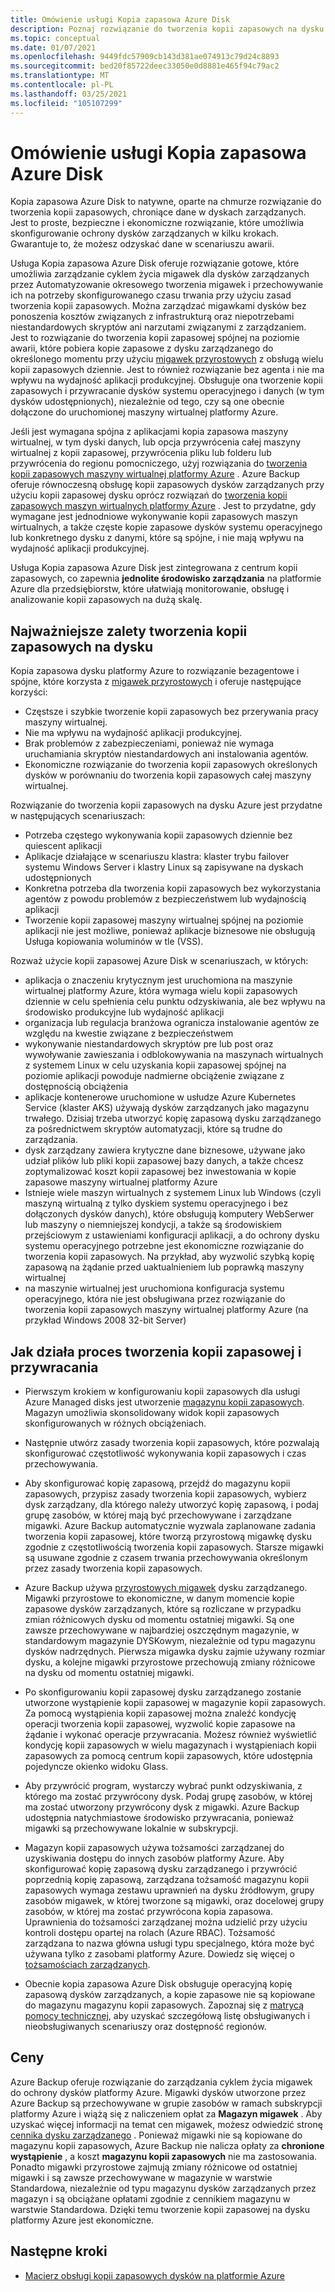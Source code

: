 ```yaml
---
title: Omówienie usługi Kopia zapasowa Azure Disk
description: Poznaj rozwiązanie do tworzenia kopii zapasowych na dysku platformy Azure.
ms.topic: conceptual
ms.date: 01/07/2021
ms.openlocfilehash: 9449fdc57909cb143d381ae074913c79d24c8893
ms.sourcegitcommit: bed20f85722deec33050e0d8881e465f94c79ac2
ms.translationtype: MT
ms.contentlocale: pl-PL
ms.lasthandoff: 03/25/2021
ms.locfileid: "105107299"
---
```

# <a name="overview-of-azure-disk-backup"></a>Omówienie usługi Kopia zapasowa Azure Disk

Kopia zapasowa Azure Disk to natywne, oparte na chmurze rozwiązanie do tworzenia kopii zapasowych, chroniące dane w dyskach zarządzanych. Jest to proste, bezpieczne i ekonomiczne rozwiązanie, które umożliwia skonfigurowanie ochrony dysków zarządzanych w kilku krokach. Gwarantuje to, że możesz odzyskać dane w scenariuszu awarii.

Usługa Kopia zapasowa Azure Disk oferuje rozwiązanie gotowe, które umożliwia zarządzanie cyklem życia migawek dla dysków zarządzanych przez Automatyzowanie okresowego tworzenia migawek i przechowywanie ich na potrzeby skonfigurowanego czasu trwania przy użyciu zasad tworzenia kopii zapasowych. Można zarządzać migawkami dysków bez ponoszenia kosztów związanych z infrastrukturą oraz niepotrzebami niestandardowych skryptów ani narzutami związanymi z zarządzaniem. Jest to rozwiązanie do tworzenia kopii zapasowej spójnej na poziomie awarii, które pobiera kopie zapasowe z dysku zarządzanego do określonego momentu przy użyciu [migawek przyrostowych](../virtual-machines/disks-incremental-snapshots.md) z obsługą wielu kopii zapasowych dziennie. Jest to również rozwiązanie bez agenta i nie ma wpływu na wydajność aplikacji produkcyjnej. Obsługuje ona tworzenie kopii zapasowych i przywracanie dysków systemu operacyjnego i danych (w tym dysków udostępnionych), niezależnie od tego, czy są one obecnie dołączone do uruchomionej maszyny wirtualnej platformy Azure.

Jeśli jest wymagana spójna z aplikacjami kopia zapasowa maszyny wirtualnej, w tym dyski danych, lub opcja przywrócenia całej maszyny wirtualnej z kopii zapasowej, przywrócenia pliku lub folderu lub przywrócenia do regionu pomocniczego, użyj rozwiązania do [tworzenia kopii zapasowych maszyny wirtualnej platformy Azure](backup-azure-vms-introduction.md) . Azure Backup oferuje równoczesną obsługę kopii zapasowych dysków zarządzanych przy użyciu kopii zapasowej dysku oprócz rozwiązań do [tworzenia kopii zapasowych maszyn wirtualnych platformy Azure](./backup-azure-vms-introduction.md) . Jest to przydatne, gdy wymagane jest jednodniowe wykonywanie kopii zapasowych maszyn wirtualnych, a także częste kopie zapasowe dysków systemu operacyjnego lub konkretnego dysku z danymi, które są spójne, i nie mają wpływu na wydajność aplikacji produkcyjnej.

Usługa Kopia zapasowa Azure Disk jest zintegrowana z centrum kopii zapasowych, co zapewnia **jednolite środowisko zarządzania** na platformie Azure dla przedsiębiorstw, które ułatwiają monitorowanie, obsługę i analizowanie kopii zapasowych na dużą skalę.

## <a name="key-benefits-of-disk-backup"></a>Najważniejsze zalety tworzenia kopii zapasowych na dysku

Kopia zapasowa dysku platformy Azure to rozwiązanie bezagentowe i spójne, które korzysta z [migawek przyrostowych](../virtual-machines/disks-incremental-snapshots.md) i oferuje następujące korzyści:

- Częstsze i szybkie tworzenie kopii zapasowych bez przerywania pracy maszyny wirtualnej.
- Nie ma wpływu na wydajność aplikacji produkcyjnej.
- Brak problemów z zabezpieczeniami, ponieważ nie wymaga uruchamiania skryptów niestandardowych ani instalowania agentów.
- Ekonomiczne rozwiązanie do tworzenia kopii zapasowych określonych dysków w porównaniu do tworzenia kopii zapasowych całej maszyny wirtualnej.

Rozwiązanie do tworzenia kopii zapasowych na dysku Azure jest przydatne w następujących scenariuszach:

- Potrzeba częstego wykonywania kopii zapasowych dziennie bez quiescent aplikacji
- Aplikacje działające w scenariuszu klastra: klaster trybu failover systemu Windows Server i klastry Linux są zapisywane na dyskach udostępnionych
- Konkretna potrzeba dla tworzenia kopii zapasowych bez wykorzystania agentów z powodu problemów z bezpieczeństwem lub wydajnością aplikacji
- Tworzenie kopii zapasowej maszyny wirtualnej spójnej na poziomie aplikacji nie jest możliwe, ponieważ aplikacje biznesowe nie obsługują Usługa kopiowania woluminów w tle (VSS).

Rozważ użycie kopii zapasowej Azure Disk w scenariuszach, w których:

- aplikacja o znaczeniu krytycznym jest uruchomiona na maszynie wirtualnej platformy Azure, która wymaga wielu kopii zapasowych dziennie w celu spełnienia celu punktu odzyskiwania, ale bez wpływu na środowisko produkcyjne lub wydajność aplikacji
- organizacja lub regulacja branżowa ogranicza instalowanie agentów ze względu na kwestie związane z bezpieczeństwem
- wykonywanie niestandardowych skryptów pre lub post oraz wywoływanie zawieszania i odblokowywania na maszynach wirtualnych z systemem Linux w celu uzyskania kopii zapasowej spójnej na poziomie aplikacji powoduje nadmierne obciążenie związane z dostępnością obciążenia
- aplikacje kontenerowe uruchomione w usłudze Azure Kubernetes Service (klaster AKS) używają dysków zarządzanych jako magazynu trwałego. Dzisiaj trzeba utworzyć kopię zapasową dysku zarządzanego za pośrednictwem skryptów automatyzacji, które są trudne do zarządzania.
- dysk zarządzany zawiera krytyczne dane biznesowe, używane jako udział plików lub pliki kopii zapasowej bazy danych, a także chcesz zoptymalizować koszt kopii zapasowej bez inwestowania w kopie zapasowe maszyny wirtualnej platformy Azure
- Istnieje wiele maszyn wirtualnych z systemem Linux lub Windows (czyli maszyną wirtualną z tylko dyskiem systemu operacyjnego i bez dołączonych dysków danych), które obsługują komputery WebSerwer lub maszyny o niemniejszej kondycji, a także są środowiskiem przejściowym z ustawieniami konfiguracji aplikacji, a do ochrony dysku systemu operacyjnego potrzebne jest ekonomiczne rozwiązanie do tworzenia kopii zapasowych. Na przykład, aby wyzwolić szybką kopię zapasową na żądanie przed uaktualnieniem lub poprawką maszyny wirtualnej
- na maszynie wirtualnej jest uruchomiona konfiguracja systemu operacyjnego, która nie jest obsługiwana przez rozwiązanie do tworzenia kopii zapasowych maszyny wirtualnej platformy Azure (na przykład Windows 2008 32-bit Server)

## <a name="how-the-backup-and-restore-process-works"></a>Jak działa proces tworzenia kopii zapasowej i przywracania

- Pierwszym krokiem w konfigurowaniu kopii zapasowych dla usługi Azure Managed disks jest utworzenie [magazynu kopii zapasowych](backup-vault-overview.md). Magazyn umożliwia skonsolidowany widok kopii zapasowych skonfigurowanych w różnych obciążeniach.

- Następnie utwórz zasady tworzenia kopii zapasowych, które pozwalają skonfigurować częstotliwość wykonywania kopii zapasowych i czas przechowywania.

- Aby skonfigurować kopię zapasową, przejdź do magazynu kopii zapasowych, przypisz zasady tworzenia kopii zapasowych, wybierz dysk zarządzany, dla którego należy utworzyć kopię zapasową, i podaj grupę zasobów, w której mają być przechowywane i zarządzane migawki. Azure Backup automatycznie wyzwala zaplanowane zadania tworzenia kopii zapasowej, które tworzą przyrostową migawkę dysku zgodnie z częstotliwością tworzenia kopii zapasowych. Starsze migawki są usuwane zgodnie z czasem trwania przechowywania określonym przez zasady tworzenia kopii zapasowych.

- Azure Backup używa [przyrostowych migawek](../virtual-machines/disks-incremental-snapshots.md#restrictions) dysku zarządzanego. Migawki przyrostowe to ekonomiczne, w danym momencie kopie zapasowe dysków zarządzanych, które są rozliczane w przypadku zmian różnicowych dysku od momentu ostatniej migawki. Są one zawsze przechowywane w najbardziej oszczędnym magazynie, w standardowym magazynie DYSKowym, niezależnie od typu magazynu dysków nadrzędnych. Pierwsza migawka dysku zajmie używany rozmiar dysku, a kolejne migawki przyrostowe przechowują zmiany różnicowe na dysku od momentu ostatniej migawki.

- Po skonfigurowaniu kopii zapasowej dysku zarządzanego zostanie utworzone wystąpienie kopii zapasowej w magazynie kopii zapasowych. Za pomocą wystąpienia kopii zapasowej można znaleźć kondycję operacji tworzenia kopii zapasowej, wyzwolić kopie zapasowe na żądanie i wykonać operacje przywracania. Możesz również wyświetlić kondycję kopii zapasowych w wielu magazynach i wystąpieniach kopii zapasowych za pomocą centrum kopii zapasowych, które udostępnia pojedyncze okienko widoku Glass.

- Aby przywrócić program, wystarczy wybrać punkt odzyskiwania, z którego ma zostać przywrócony dysk. Podaj grupę zasobów, w której ma zostać utworzony przywrócony dysk z migawki. Azure Backup udostępnia natychmiastowe środowisko przywracania, ponieważ migawki są przechowywane lokalnie w subskrypcji.

- Magazyn kopii zapasowych używa tożsamości zarządzanej do uzyskiwania dostępu do innych zasobów platformy Azure. Aby skonfigurować kopię zapasową dysku zarządzanego i przywrócić poprzednią kopię zapasową, zarządzana tożsamość magazynu kopii zapasowych wymaga zestawu uprawnień na dysku źródłowym, grupy zasobów migawek, w której tworzone są migawki, oraz docelowej grupy zasobów, w której ma zostać przywrócona kopia zapasowa. Uprawnienia do tożsamości zarządzanej można udzielić przy użyciu kontroli dostępu opartej na rolach (Azure RBAC). Tożsamość zarządzana to nazwa główna usługi typu specjalnego, która może być używana tylko z zasobami platformy Azure. Dowiedz się więcej o [tożsamościach zarządzanych](../active-directory/managed-identities-azure-resources/overview.md).

- Obecnie kopia zapasowa Azure Disk obsługuje operacyjną kopię zapasową dysków zarządzanych, a kopie zapasowe nie są kopiowane do magazynu magazynu kopii zapasowych. Zapoznaj się z [matrycą pomocy technicznej](disk-backup-support-matrix.md), aby uzyskać szczegółową listę obsługiwanych i nieobsługiwanych scenariuszy oraz dostępność regionów.

## <a name="pricing"></a>Ceny

Azure Backup oferuje rozwiązanie do zarządzania cyklem życia migawek do ochrony dysków platformy Azure. Migawki dysków utworzone przez Azure Backup są przechowywane w grupie zasobów w ramach subskrypcji platformy Azure i wiążą się z naliczeniem opłat za **Magazyn migawek** . Aby uzyskać więcej informacji na temat cen migawek, możesz odwiedzić stronę [cennika dysku zarządzanego](https://azure.microsoft.com/pricing/details/managed-disks/) . Ponieważ migawki nie są kopiowane do magazynu kopii zapasowych, Azure Backup nie nalicza opłaty za **chronione wystąpienie** , a koszt **magazynu kopii zapasowych** nie ma zastosowania. Ponadto migawki przyrostowe zajmują zmiany różnicowe od ostatniej migawki i są zawsze przechowywane w magazynie w warstwie Standardowa, niezależnie od typu magazynu dysków zarządzanych przez magazyn i są obciążane opłatami zgodnie z cennikiem magazynu w warstwie Standardowa. Dzięki temu tworzenie kopii zapasowej na dysku platformy Azure jest ekonomiczne.

## <a name="next-steps"></a>Następne kroki

- [Macierz obsługi kopii zapasowych dysków na platformie Azure](disk-backup-support-matrix.md)
